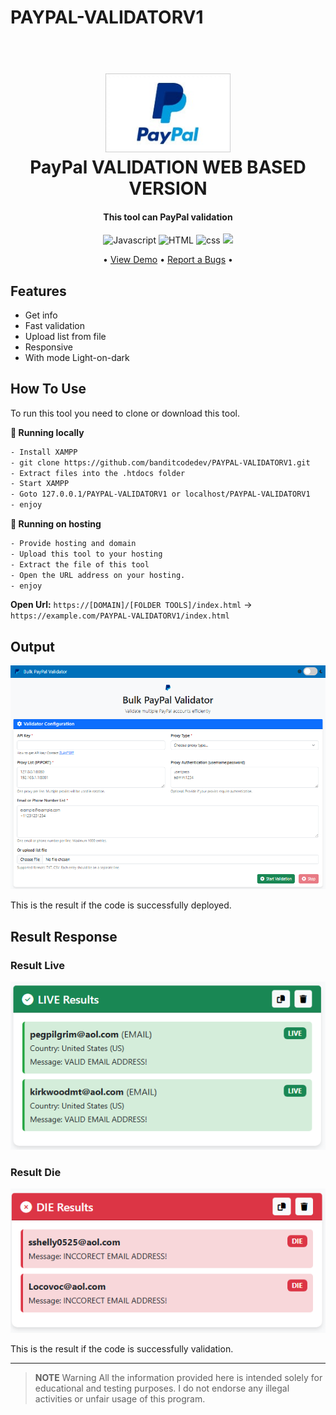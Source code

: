 # PAYPAL-VALIDATORV1


<h1 align="center">
  <br>
  <a href="http://www.darkxcode.site"><img src="https://raw.githubusercontent.com/banditcodedev/PAYPAL-VALIDATORV1/master/img/pp.jpg" alt="PP" width="200"></a>
  <br>
  PayPal VALIDATION WEB BASED VERSION
  <br>
</h1>

<h4 align="center">This tool can PayPal validation</h4>

<p align="center">
  <img src="https://img.shields.io/badge/Language-Javascript-yellow.svg?logo=javascript&logoColor=white"
         alt="Javascript">
  <img src="https://img.shields.io/badge/Language-HTML-orange.svg?logo=html5&logoColor=white"
         alt="HTML">
  <img src="https://img.shields.io/badge/Language-CSS-purple.svg?logo=css&logoColor=white"
         alt="css">
  <img src="https://img.shields.io/badge/DARKXCODE-Team-black.svg?logoColor=white">
</p>

<p align="center">
 • <a href="https://api.darkxcode.site/validator/paypalV2/index.html">View Demo</a> •
  <a href="https://instagram.com/darkxcode_">Report a Bugs</a> •
</p>

## Features

* Get info 
* Fast validation
* Upload list from file
* Responsive
* With mode Light-on-dark

## How To Use

To run this tool you need to clone or download this tool.

**🚀 Running locally**

```bash
- Install XAMPP
- git clone https://github.com/banditcodedev/PAYPAL-VALIDATORV1.git
- Extract files into the .htdocs folder
- Start XAMPP
- Goto 127.0.0.1/PAYPAL-VALIDATORV1 or localhost/PAYPAL-VALIDATORV1
- enjoy
```
**🚀 Running on hosting**

```bash
- Provide hosting and domain
- Upload this tool to your hosting
- Extract the file of this tool
- Open the URL address on your hosting.
- enjoy
```
**Open Url:** `https://[DOMAIN]/[FOLDER TOOLS]/index.html` → `https://example.com/PAYPAL-VALIDATORV1/index.html`



## Output

![screenshot](https://raw.githubusercontent.com/banditcodedev/PAYPAL-VALIDATORV1/master/img/ress.png)

This is the result if the code is successfully deployed.

## Result Response

### Result Live
![screenshot](https://raw.githubusercontent.com/banditcodedev/PAYPAL-VALIDATORV1/master/img/live-ress.png)
### Result Die
![screenshot](https://raw.githubusercontent.com/banditcodedev/PAYPAL-VALIDATORV1/master/img/die-ress.png)

This is the result if the code is successfully validation.

---


> **NOTE**
> Warning All the information provided here is intended solely for educational and testing purposes. I do not endorse any illegal activities or unfair usage of this program.







